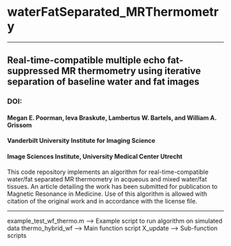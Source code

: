 # waterFatSeparated_MRThermometry
***
## Real-time-compatible multiple echo fat-suppressed MR thermometry using iterative separation of baseline water and fat images

### DOI:

#### Megan E. Poorman, Ieva Braskute, Lambertus W. Bartels, and William A. Grissom
#### Vanderbilt University Institute for Imaging Science
#### Image Sciences Institute, University Medical Center Utrecht

This code repository implements an algorithm for real-time-compatible water/fat separated MR thermometry in acqueous and mixed water/fat tissues. An article detailing the work has been submitted for publication to Magnetic Resonance in Medicine. Use of this algorithm is allowed with citation of the original work and in accordance with the license file.
***
example_test_wf_thermo.m --> Example script to run algorithm on simulated data
thermo_hybrid_wf --> Main function script
X_update --> Sub-function scripts

